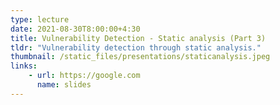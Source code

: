 ```yaml
---
type: lecture
date: 2021-08-30T8:00:00+4:30
title: Vulnerability Detection - Static analysis (Part 3)
tldr: "Vulnerability detection through static analysis."
thumbnail: /static_files/presentations/staticanalysis.jpeg
links:
    - url: https://google.com
      name: slides
---
```

